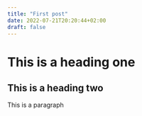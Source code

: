 ```yaml
---
title: "First post"
date: 2022-07-21T20:20:44+02:00
draft: false
---
```


# This is a heading one
## This is a heading two

This is a paragraph
